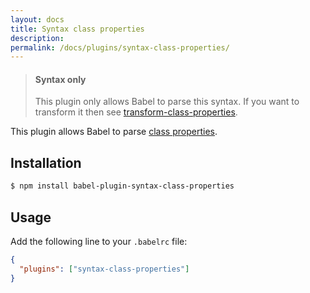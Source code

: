 ```yaml
---
layout: docs
title: Syntax class properties
description:
permalink: /docs/plugins/syntax-class-properties/
---
```


<blockquote class="babel-callout babel-callout-info">
  <h4>Syntax only</h4>
  <p>
    This plugin only allows Babel to parse this syntax. If you want to transform it then
    see <a href="/docs/plugins/transform-class-properties">transform-class-properties</a>.
  </p>
</blockquote>

This plugin allows Babel to parse [class properties](https://github.com/jeffmo/es-class-static-properties-and-fields).

## Installation

```sh
$ npm install babel-plugin-syntax-class-properties
```

## Usage

Add the following line to your `.babelrc` file:

```json
{
  "plugins": ["syntax-class-properties"]
}
```
